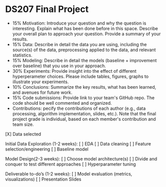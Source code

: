 # DS207 Final Project
* 15% Motivation: Introduce your question and why the question is interesting. Explain what has been done before in this space. Describe your overall plan to approach your question. Provide a summary of your results.
* 15% Data: Describe in detail the data you are using, including the source(s) of the data, preprocessing applied to the data, and relevant statistics.
* 15% Modeling: Describe in detail the models (baseline + improvement over baseline) that you use in your approach.
* 30% Experiments: Provide insight into the effect of different hyperperameter choices. Please include tables, figures, graphs to illustrate your experiments.
* 10% Conclusions: Summarize the key results, what has been learned, and avenues for future work.
* 15% Code submissions: Provide link to your team's GitHub repo. The code should be well commented and organized.
* Contributions: pecify the contributions of each author (e.g., data processing, algorithm implementation, slides, etc.). Note that the final project grade is individual, based on each member's contribution and team size.

[X] Data selected

Initial Data Exploration (1-2 weeks):
[ ] EDA
[ ] Data cleaning
[ ] Feature selection/engineering
[ ] Baseline model

Model Design(2-3 weeks):
[ ] Choose model architecture(s)
[ ] Divide and conquer to test different approaches
[ ] Hyperparameter tuning

Deliverable to-do’s (1-2 weeks):
[ ] Model evaluation (metrics, visualizations)
[ ] Presentation Slides
